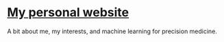 # [My personal website](https://avishvj.github.io)
A bit about me, my interests, and machine learning for precision medicine. 